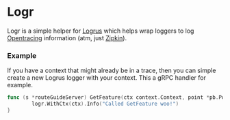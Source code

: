 # Logr

Logr is a simple helper for [Logrus](https://github.com/sirupsen/logrus) which helps wrap loggers to log [Opentracing](http://opentracing.io/) information (atm, just [Zipkin](https://zipkin.io/)).

### Example

If you have a context that might already be in a trace, then you can simple create a new Logrus logger with your context. This a gRPC handler for example.

``` go
func (s *routeGuideServer) GetFeature(ctx context.Context, point *pb.Point) (*pb.Feature, error) {
        logr.WithCtx(ctx).Info("Called GetFeature woo!")
}
```
